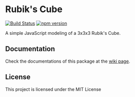 # Rubik's Cube
[![Build Status](https://travis-ci.org/pedroteosousa/rubiks-cube.svg?branch=master)](https://travis-ci.org/pedroteosousa/rubiks-cube)
[![npm version](https://badge.fury.io/js/rubiks-cube.svg)](https://badge.fury.io/js/rubiks-cube)

A simple JavaScript modeling of a 3x3x3 Rubik's Cube.

## Documentation

Check the documentations of this package at the [wiki page](https://github.com/pedroteosousa/rubiks-cube/wiki).

## License

This project is licensed under the MIT License
